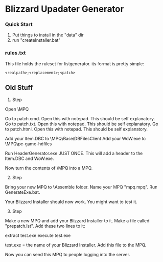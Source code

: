 # Blizzard Upadater Generator

### Quick Start

1. Put things to install in the "data" dir
2. run "createInstaller.bat"

### rules.txt

This file holds the ruleset for listgenerator. its format is pretty simple:
```
<realpath>;<replacement>;<patch>
```

## Old Stuff

1. Step

Open \MPQ

Go to patch.cmd. Open this with notepad. This should be self explanatory.
Go to patch.txt. Open this with notepad. This should be self explanatory.
Go to patch.html. Open this with notepad. This should be self explanatory.

Add your Item.DBC to \MPQ\Base\DBFilesClient
Add your WoW.exe to \MPQ\pc-game-hdfiles

Run HeaderGenerator.exe JUST ONCE. This will add a header to the Item.DBC and WoW.exe.

Now turn the contents of \MPQ into a MPQ.

2. Step

Bring your new MPQ to \Assemble folder.
Name your MPQ "mpq.mpq".
Run GenerateExe.bat.

Your Blizzard Installer should now work. You might want to test it.

3. Step

Make a new MPQ and add your Blizzard Installer to it.
Make a file called "prepatch.lst". Add these two lines to it:

extract test.exe
execute test.exe

test.exe = the name of your Blizzard Installer. Add this file to the MPQ.

Now you can send this MPQ to people logging into the server.
